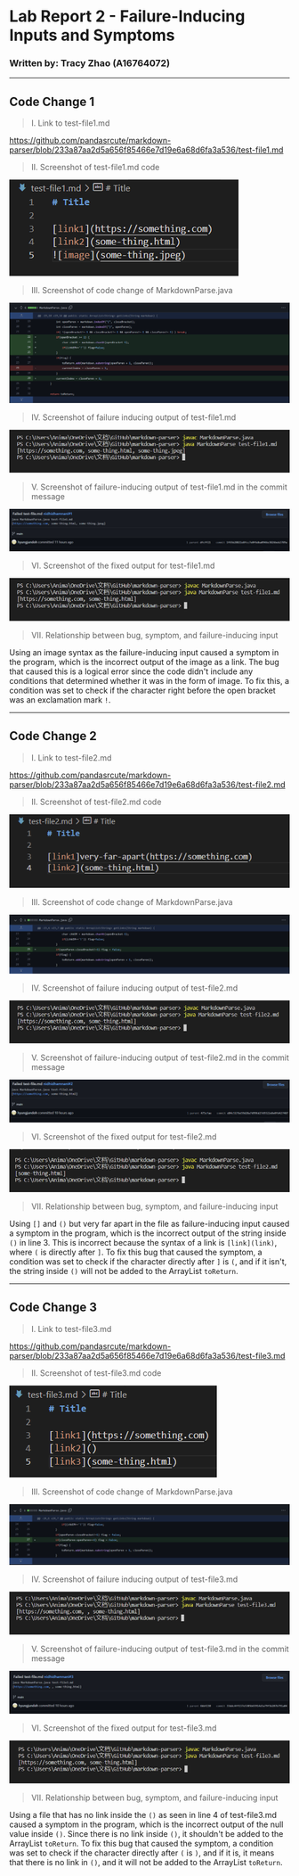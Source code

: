 # Lab Report 2 - Failure-Inducing Inputs and Symptoms
### Written by: Tracy Zhao (A16764072)

---

## Code Change 1 
[//]: # 
<!---
Instructions
1. screenshot of code change diff (screenshot of the greens and reds in commits)
2. link to the test file for a failure inducing input [eg. newTestFile1]
3. show screenshot of the symptom (output) and it should be in the commit message history
4. write 2-3 sentences describing relationship between bug, symptom, and failure inducing input

# - headers
**bold**
*italics*
* - listing
<br> - break line
![image](image.jpg)
[link](url)
`code`
> something (gray bar stuff)
```
codes
```

--- - for a line

--->

>I. Link to test-file1.md

https://github.com/pandasrcute/markdown-parser/blob/233a87aa2d5a656f85466e7d19e6a68d6fa3a536/test-file1.md

>II. Screenshot of test-file1.md code

![test-file1.md](test-file1-ss.png)

>III. Screenshot of code change of MarkdownParse.java

![test-file1](code_change1.png)

>IV. Screenshot of failure inducing output of test-file1.md

![failure-inducing input 1](fi_output1.png)

>V. Screenshot of failure-inducing output of test-file1.md in the commit message

![failure-inducing input commit history 1](cmh1.png)

>VI. Screenshot of the fixed output for test-file1.md

![fixed output 1](fixed_output1.png)

>VII. Relationship between bug, symptom, and failure-inducing input

Using an image syntax as the failure-inducing input caused a symptom in the program, which is the incorrect output of the image as a link. The bug that caused this is a logical error since the code didn't include any conditions that determined whether it was in the form of image. To fix this, a condition was set to check if the character right before the open bracket was an exclamation mark `!`. 

---

## Code Change 2
[//]: # 
<!---
Instructions
1. screenshot of code change diff (screenshot of the greens and reds in commits)
2. link to the test file for a failure inducing input [eg. newTestFile1]
3. show screenshot of the symptom (output) and it should be in the commit message history
4. write 2-3 sentences describing relationship between bug, symptom, and failure inducing input

# - headers
**bold**
*italics*
* - listing
<br> - break line
![image](image.jpg)
[link](url)
`code`
```
codes
```

--- - for a line

--->
>I. Link to test-file2.md

https://github.com/pandasrcute/markdown-parser/blob/233a87aa2d5a656f85466e7d19e6a68d6fa3a536/test-file2.md

>II. Screenshot of test-file2.md code

![test-file2.md](test-file2-ss.png)

>III. Screenshot of code change of MarkdownParse.java

![test-file2](code_change2.png)

>IV. Screenshot of failure inducing output of test-file2.md

![failure-inducing input 2](fi_output2.png)

>V. Screenshot of failure-inducing output of test-file2.md in the commit message

![failure-inducing input commit history 2](cmh2.png)

>VI. Screenshot of the fixed output for test-file2.md

![fixed output 2](fixed_output2.png)

>VII. Relationship between bug, symptom, and failure-inducing input

Using `[]` and `()` but very far apart in the file as failure-inducing input caused a symptom in the program, which is the incorrect output of the string inside `()` in line 3. This is incorrect because the syntax of a link is `[link](link)`, where `(` is directly after `]`. To fix this bug that caused the symptom, a condition was set to check if the character directly after `]` is `(`, and if it isn't, the string inside `()` will not be added to the ArrayList `toReturn`.

---

## Code Change 3 
[//]: # 
<!---
Instructions
1. screenshot of code change diff (screenshot of the greens and reds in commits)
2. link to the test file for a failure inducing input [eg. newTestFile1]
3. show screenshot of the symptom (output) and it should be in the commit message history
4. write 2-3 sentences describing relationship between bug, symptom, and failure inducing input

# - headers
**bold**
*italics*
* - listing
<br> - break line
![image](image.jpg)
[link](url)
`code`
```
codes
```

--- - for a line

--->
>I. Link to test-file3.md

https://github.com/pandasrcute/markdown-parser/blob/233a87aa2d5a656f85466e7d19e6a68d6fa3a536/test-file3.md

>II. Screenshot of test-file3.md code

![test-file3.md](test-file3-ss.png)

>III. Screenshot of code change of MarkdownParse.java

![test-file3](code_change3.png)

>IV. Screenshot of failure inducing output of test-file3.md

![failure-inducing input 3](fi_output3.png)

>V. Screenshot of failure-inducing output of test-file3.md in the commit message

![failure-inducing input commit history 3](cmh3.png)

>VI. Screenshot of the fixed output for test-file3.md

![fixed output 3](fixed_output3.png)

>VII. Relationship between bug, symptom, and failure-inducing input

Using a file that has no link inside the `()` as seen in line 4 of test-file3.md caused a symptom in the program, which is the incorrect output of the null value inside `()`. Since there is no link inside `()`, it shouldn't be added to the ArrayList `toReturn`. To fix this bug that caused the symptom, a condition was set to check if the character directly after `(` is `)`, and if it is, it means that there is no link in `()`, and it will not be added to the ArrayList `toReturn`.

